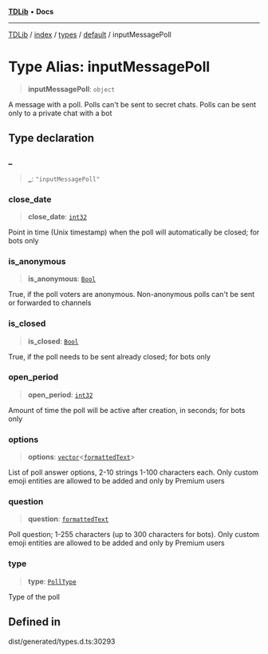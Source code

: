 [**TDLib**](../../../../../../README.md) • **Docs**

***

[TDLib](../../../../../../modules.md) / [index](../../../../../README.md) / [types](../../../README.md) / [default](../README.md) / inputMessagePoll

# Type Alias: inputMessagePoll

> **inputMessagePoll**: `object`

A message with a poll. Polls can't be sent to secret chats. Polls can be sent only to a private chat with a bot

## Type declaration

### \_

> **\_**: `"inputMessagePoll"`

### close\_date

> **close\_date**: [`int32`](int32-1.md)

Point in time (Unix timestamp) when the poll will automatically be closed; for bots only

### is\_anonymous

> **is\_anonymous**: [`Bool`](Bool.md)

True, if the poll voters are anonymous. Non-anonymous polls can't be sent or forwarded to channels

### is\_closed

> **is\_closed**: [`Bool`](Bool.md)

True, if the poll needs to be sent already closed; for bots only

### open\_period

> **open\_period**: [`int32`](int32-1.md)

Amount of time the poll will be active after creation, in seconds; for bots only

### options

> **options**: [`vector`](vector.md)\<[`formattedText`](formattedText-1.md)\>

List of poll answer options, 2-10 strings 1-100 characters each. Only custom emoji entities are allowed to be added and only by Premium users

### question

> **question**: [`formattedText`](formattedText-1.md)

Poll question; 1-255 characters (up to 300 characters for bots). Only custom emoji entities are allowed to be added and only by Premium users

### type

> **type**: [`PollType`](PollType.md)

Type of the poll

## Defined in

dist/generated/types.d.ts:30293
